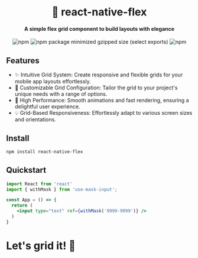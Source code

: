 <div align="center">
  <h1>🥸 react-native-flex</h1>
  <h4>A simple flex grid component to build layouts with elegance</h4>

  ![npm](https://img.shields.io/npm/v/react-native-flex<) ![npm package minimized gzipped size (select exports)](https://img.shields.io/bundlejs/size/react-native-flex<?color=green-light) ![npm](https://img.shields.io/npm/dw/react-native-flex<)

</div>


## Features
- ✨ Intuitive Grid System: Create responsive and flexible grids for your mobile app layouts effortlessly.
- 📐 Customizable Grid Configuration: Tailor the grid to your project's unique needs with a range of options.
- 🚀 High Performance: Smooth animations and fast rendering, ensuring a delightful user experience.
- 💡 Grid-Based Responsiveness: Effortlessly adapt to various screen sizes and orientations.

## Install

```sh
npm install react-native-flex
```

## Quickstart

```jsx
import React from 'react'
import { withMask } from 'use-mask-input';

const App = () => {
  return (
    <input type="text" ref={withMask('9999-9999')} />
  )
}
```

# Let's grid it! 💪
